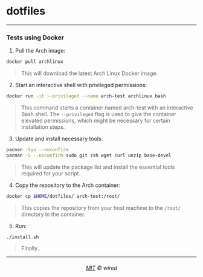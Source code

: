 # dotfiles


----

### Tests using Docker

1. Pull the Arch image:

```bash
docker pull archlinux
```

> This will download the latest Arch Linux Docker image.


2. Start an interactive shell with privileged permissions:

```bash
docker run -it --privileged --name arch-test archlinux bash
```

> This command starts a container named arch-test with an interactive Bash shell. The `--privileged` flag is used to give the container elevated permissions, which might be necessary for certain installation steps.

3. Update and install necessary tools:

```bash
pacman -Syu --noconfirm
pacman -S --noconfirm sudo git zsh wget curl unzip base-devel
```

> This will update the package list and install the essential tools required for your script.

4. Copy the repository to the Arch container:
```bash
docker cp $HOME/dotfiles/ arch-test:/root/
```

> This copies the repository from your host machine to the `/root/` directory in the container.

5. Run:

```bash
./install.sh
```

> Finally..

----

<h6 align="center">
  <a href="https://raw.githubusercontent.com/northbot/dotfiles/edit/main/LICENSE">MIT</a>
  © wired
</h6>
